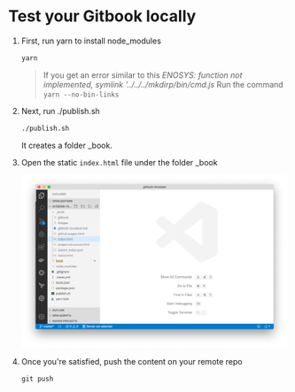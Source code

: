 # Test your Gitbook locally


1. First, run yarn to install node_modules

    ```sh
    yarn
    ```

    > If you get an error similar to this *ENOSYS: function not implemented, symlink '../../../mkdirp/bin/cmd.js*
    Run the command `yarn --no-bin-links`

1. Next, run ./publish.sh

    ```sh
    ./publish.sh
    ```

    It creates a folder _book.

1. Open the static `index.html` file under the folder _book

    ![](./images/vscode-browser.png)

1. Once you're satisfied, push the content on your remote repo

    ```
    git push
    ```